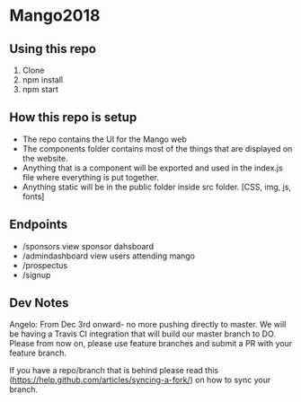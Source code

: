 # Mango2018

## Using this repo
1. Clone
2. npm install
3. npm start

## How this repo is setup
- The repo contains the UI for the Mango web
- The components folder contains most of the things that are displayed on the website.
- Anything that is a component will be exported and used in the index.js file where everything is put together.
- Anything static will be in the public folder inside src folder. [CSS, img, js, fonts]


## Endpoints

- /sponsors view sponsor dahsboard
- /admindashboard view users attending mango
- /prospectus 
- /signup

## Dev Notes

Angelo: From Dec 3rd onward- no more pushing directly to master. We will be having a Travis CI integration that will build our master branch to DO. Please from now on, please use feature branches and submit a PR with your feature branch.

If you have a repo/branch that is behind please read this (https://help.github.com/articles/syncing-a-fork/) on how to sync your branch.

